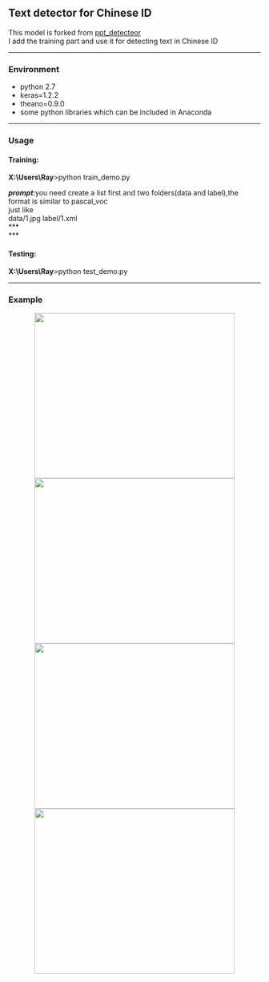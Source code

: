 ## Text detector for Chinese ID ##
This model is forked from [ppt_detecteor](https://gitlab.com/rex-yue-wu/ISI-PPT-Text-Detector)<br>
I add the training part and use it for detecting text in Chinese ID
***
### Environment ###
- python 2.7
- keras=1.2.2
- theano=0.9.0
- some python libraries which can be included in Anaconda 
***
### Usage ###

#### Training:<br>
**X:\Users\Ray**>python train\_demo.py<br>

***prompt***:you need create a list first and two folders(data and label),the format is similar to pascal_voc<br>
just like<br>
 data/1.jpg label/1.xml<br>
\*\*\*<br>
\*\*\*<br>




#### Testing:<br>
**X:\Users\Ray**>python test\_demo.py<br>

***
### Example ###

<div align="center">
<img src="https://github.com/ray0809/Text-detector-for-Chinese-ID/blob/master/examples/Figure_1.png" height="330" width="400" >

<img src="https://github.com/ray0809/Text-detector-for-Chinese-ID/blob/master/examples/Figure_2.png" height="330" width="400" >

 </div>

<div align="center">
<img src="https://github.com/ray0809/Text-detector-for-Chinese-ID/blob/master/examples/Figure_3.png" height="330" width="400" >

<img src="https://github.com/ray0809/Text-detector-for-Chinese-ID/blob/master/examples/Figure_4.png" height="330" width="400" >

 </div>



